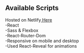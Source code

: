 ## Available Scripts

Hosted on Netlify<a href="https://sourflour.netlify.com/" alt="https://sourflour.netlify.com/"> Here</a><br>
-React<br>
-Sass & Flexbox<br>
-React-Router-Dom<br>
-Responsive on mobile and desktop<br>
-Used React-Reveal for animations
